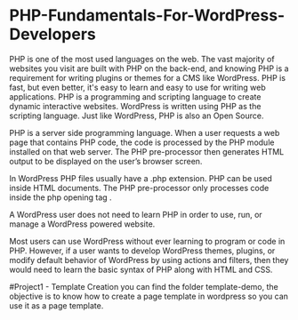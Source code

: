 # PHP-Fundamentals-For-WordPress-Developers
PHP is one of the most used languages on the web. The vast majority of websites you visit are built with PHP on the back-end, and knowing PHP is a requirement for writing plugins or themes for a CMS like WordPress. PHP is fast, but even better, it's easy to learn and easy to use for writing web applications.
PHP is a programming and scripting language to create dynamic interactive websites. WordPress is written using PHP as the scripting language. Just like WordPress, PHP is also an Open Source.

PHP is a server side programming language. When a user requests a web page that contains PHP code, the code is processed by the PHP module installed on that web server. The PHP pre-processor then generates HTML output to be displayed on the user’s browser screen.

In WordPress PHP files usually have a .php extension. PHP can be used inside HTML documents. The PHP pre-processor only processes code inside the php opening tag <?php and the closing tag ?>.

A WordPress user does not need to learn PHP in order to use, run, or manage a WordPress powered website.

Most users can use WordPress without ever learning to program or code in PHP. However, if a user wants to develop WordPress themes, plugins, or modify default behavior of WordPress by using actions and filters, then they would need to learn the basic syntax of PHP along with HTML and CSS.

#Project1 - Template Creation
you can find the folder template-demo,
the objective is to know how to create a page template in wordpress so you can use it as a page template.
